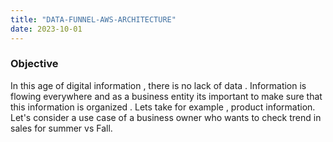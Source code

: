 ```yaml
---
title: "DATA-FUNNEL-AWS-ARCHITECTURE"
date: 2023-10-01
---
```


### Objective
In this age of digital information , there is no lack of data . Information is flowing everywhere and as a business entity its important to make sure that this information is organized . Lets take for example , product information. Let's consider a use case of a business owner who wants to check trend in sales for summer vs Fall.


